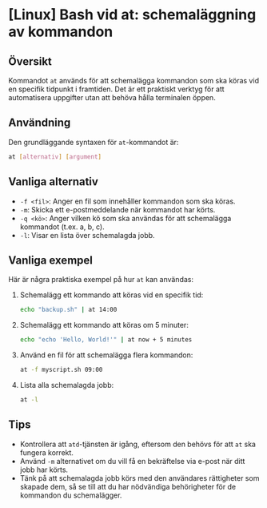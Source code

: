# [Linux] Bash vid at: schemaläggning av kommandon

## Översikt
Kommandot `at` används för att schemalägga kommandon som ska köras vid en specifik tidpunkt i framtiden. Det är ett praktiskt verktyg för att automatisera uppgifter utan att behöva hålla terminalen öppen.

## Användning
Den grundläggande syntaxen för `at`-kommandot är:

```bash
at [alternativ] [argument]
```

## Vanliga alternativ
- `-f <fil>`: Anger en fil som innehåller kommandon som ska köras.
- `-m`: Skicka ett e-postmeddelande när kommandot har körts.
- `-q <kö>`: Anger vilken kö som ska användas för att schemalägga kommandot (t.ex. a, b, c).
- `-l`: Visar en lista över schemalagda jobb.

## Vanliga exempel
Här är några praktiska exempel på hur `at` kan användas:

1. Schemalägg ett kommando att köras vid en specifik tid:
   ```bash
   echo "backup.sh" | at 14:00
   ```

2. Schemalägg ett kommando att köras om 5 minuter:
   ```bash
   echo "echo 'Hello, World!'" | at now + 5 minutes
   ```

3. Använd en fil för att schemalägga flera kommandon:
   ```bash
   at -f myscript.sh 09:00
   ```

4. Lista alla schemalagda jobb:
   ```bash
   at -l
   ```

## Tips
- Kontrollera att `atd`-tjänsten är igång, eftersom den behövs för att `at` ska fungera korrekt.
- Använd `-m` alternativet om du vill få en bekräftelse via e-post när ditt jobb har körts.
- Tänk på att schemalagda jobb körs med den användares rättigheter som skapade dem, så se till att du har nödvändiga behörigheter för de kommandon du schemalägger.